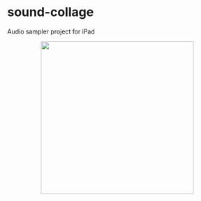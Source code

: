 # sound-collage

Audio sampler project for iPad

<p align="center">
   <img src="https://user-images.githubusercontent.com/15159970/26938312-ddb175b6-4c41-11e7-98e7-04c6ab33e8ca.gif"
width='350'/>
</p>




